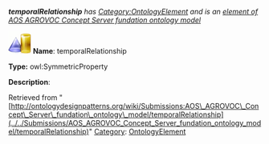 ___temporalRelationship__ has [Category:OntologyElement](../../Category/OntologyElement "Category:OntologyElement") and is an [element of](../../Property/ElementOf "Property:ElementOf") [AOS AGROVOC Concept Server fundation ontology model](../../Submissions/AOS_AGROVOC_Concept_Server_fundation_ontology_model "Submissions:AOS AGROVOC Concept Server fundation ontology model")_


  




[![ObjectProperty](../../images/thumb/c/c3/ObjectProperty.gif/45px-ObjectProperty.gif)](../../Image/ObjectProperty.gif "ObjectProperty")
__Name__: temporalRelationship 


__Type:__ owl:SymmetricProperty 


__Description__: 





Retrieved from "[http://ontologydesignpatterns.org/wiki/Submissions:AOS\_AGROVOC\_Concept\_Server\_fundation\_ontology\_model/temporalRelationship](../../Submissions/AOS_AGROVOC_Concept_Server_fundation_ontology_model/temporalRelationship)"
 [Category](http://ontologydesignpatterns.org/wiki/Special:Categories "Special:Categories"): [OntologyElement](../../Category/OntologyElement "Category:OntologyElement")